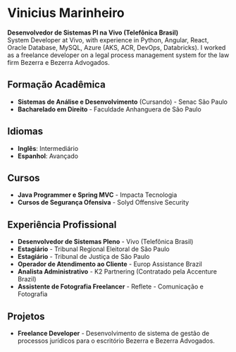 # Vinicius Marinheiro

**Desenvolvedor de Sistemas Pl na Vivo (Telefônica Brasil)**  
System Developer at Vivo, with experience in Python, Angular, React, Oracle Database, MySQL, Azure (AKS, ACR, DevOps, Databricks). I worked as a freelance developer on a legal process management system for the law firm Bezerra e Bezerra Advogados.

## Formação Acadêmica
- **Sistemas de Análise e Desenvolvimento** (Cursando) - Senac São Paulo
- **Bacharelado em Direito** - Faculdade Anhanguera de São Paulo

## Idiomas
- **Inglês**: Intermediário
- **Espanhol**: Avançado

## Cursos
- **Java Programmer e Spring MVC** - Impacta Tecnologia
- **Cursos de Segurança Ofensiva** - Solyd Offensive Security

## Experiência Profissional
- **Desenvolvedor de Sistemas Pleno** - Vivo (Telefônica Brasil)
- **Estagiário** - Tribunal Regional Eleitoral de São Paulo
- **Estagiário** - Tribunal de Justiça de São Paulo
- **Operador de Atendimento ao Cliente** - Europ Assistance Brazil
- **Analista Administrativo** - K2 Partnering (Contratado pela Accenture Brazil)
- **Assistente de Fotografia Freelancer** - Reflete - Comunicação e Fotografia

## Projetos
- **Freelance Developer** - Desenvolvimento de sistema de gestão de processos jurídicos para o escritório Bezerra e Bezerra Advogados.
